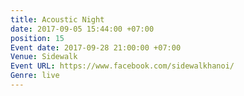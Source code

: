 ```yaml
---
title: Acoustic Night
date: 2017-09-05 15:44:00 +07:00
position: 15
Event date: 2017-09-28 21:00:00 +07:00
Venue: Sidewalk
Event URL: https://www.facebook.com/sidewalkhanoi/
Genre: live
---
```


